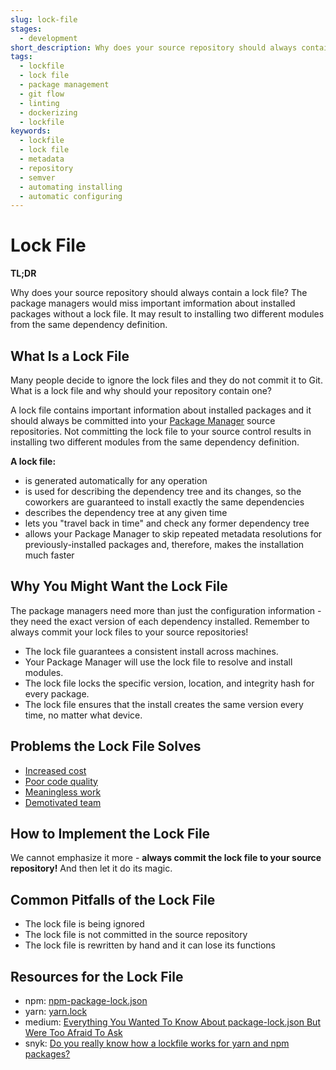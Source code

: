 ```yaml
---
slug: lock-file
stages:
  - development
short_description: Why does your source repository should always contain a lock file? The package managers would miss important imformation about installed packages without a lock file. It may result to installing two different modules from the same dependency definition.
tags:
  - lockfile
  - lock file
  - package management
  - git flow
  - linting
  - dockerizing
  - lockfile
keywords:
  - lockfile
  - lock file
  - metadata
  - repository
  - semver
  - automating installing
  - automatic configuring
---
```


# Lock File

**TL;DR**

Why does your source repository should always contain a lock file? The package managers would miss important imformation about installed packages without a lock file. It may result to installing two different modules from the same dependency definition.

## What Is a Lock File

Many people decide to ignore the lock files and they do not commit it to Git. What is a lock file and why should your repository contain one?

A lock file contains important information about installed packages and it should always be committed into your [Package Manager](/practices/package-management) source repositories. Not committing the lock file to your source control results in installing two different modules from the same dependency definition.

**A lock file:**

- is generated automatically for any operation
- is used for describing the dependency tree and its changes, so the coworkers are guaranteed to install exactly the same dependencies
- describes the dependency tree at any given time
- lets you "travel back in time" and check any former dependency tree
- allows your Package Manager to skip repeated metadata resolutions for previously-installed packages and, therefore, makes the installation much faster

## Why You Might Want the Lock File

The package managers need more than just the configuration information - they need the exact version of each dependency installed. Remember to always commit your lock files to your source repositories!

- The lock file guarantees a consistent install across machines.
- Your Package Manager will use the lock file to resolve and install modules.
- The lock file locks the specific version, location, and integrity hash for every package.
- The lock file ensures that the install creates the same version every time, no matter what device.

## Problems the Lock File Solves

- [Increased cost](/problems/increased-cost)
- [Poor code quality](/problems/poor-code-quality)
- [Meaningless work](/problems/meaningless-work)
- [Demotivated team](/problems/demotivated-team)

## How to Implement the Lock File

We cannot emphasize it more - **always commit the lock file to your source repository!** And then let it do its magic.

## Common Pitfalls of the Lock File

- The lock file is being ignored
- The lock file is not committed in the source repository
- The lock file is rewritten by hand and it can lose its functions

## Resources for the Lock File

- npm: [npm-package-lock.json](https://docs.npmjs.com/files/package-lock.json)
- yarn: [yarn.lock](https://yarnpkg.com/lang/en/docs/yarn-lock/)
- medium: [Everything You Wanted To Know About package-lock.json But Were Too Afraid To Ask](https://medium.com/coinmonks/everything-you-wanted-to-know-about-package-lock-json-b81911aa8ab8)
- snyk: [Do you really know how a lockfile works for yarn and npm packages?](https://snyk.io/blog/making-sense-of-package-lock-files-in-the-npm-ecosystem/)
